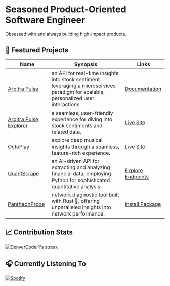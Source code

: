 # Seasoned Product-Oriented Software Engineer

Obsessed with and always building high-impact products.

## 🚀 Featured Projects

| Name | Synopsis | Links |
| --- | --- | --- |
| [Arbitra Pulse](https://github.com/0xTxbi/arbitra-pulse) | an API for real-time insights into stock sentiment leveraging a microservices paradigm for scalable, personalized user interactions. | [Documentation](https://arbitra-pulse-docs.vercel.app) |
| [Arbitra Pulse Explorer](https://github.com/0xTxbi/arbitra-pulse-explorer) | a seamless, user-friendly experience for diving into stock sentiments and related data. | [Live Site](https://arbitra-pulse-explorer.vercel.app) |
| [OctoPlay](https://github.com/0xTxbi/OctoPlay) | explore deep musical insights through a seamless, feature-rich experience. | [Live Site](https://octo-play-git-v2-0xtxbi.vercel.app) |
| [QuantScrape](https://github.com/0xTxbi/QuantScrape) | an AI-driven API for extracting and analyzing financial data, employing Python for sophisticated quantitative analysis. | [Explore Endpoints](https://quantscrape.fly.dev) |
| [PantheonProbe](https://github.com/0xTxbi/pantheon-probe) | network diagnostic tool built with Rust 🦀, offering unparalleled insights into network performance. | [Install Package](https://crates.io/crates/pantheon-probe) |

## 📈 Contribution Stats
  
<img title="0xTxbi's GitHub Stats" alt="DenverCoder1's streak" src="https://github-readme-streak-stats-9m8ugfa77-denvercoder1.vercel.app/?user=0xTxbi&theme=react&hide_border=true"/>

## 🎧 Currently Listening To

[![Spotify](https://spotify-github-profile.vercel.app/api/view?uid=1l3k7yrdl4db79q1vxzjyz6au&cover_image=true&theme=natemoo-re&show_offline=false&background_color=121212&interchange=true&bar_color_cover=true&bar_color=53b14f)](https://spotify-github-profile.vercel.app/api/view?uid=1l3k7yrdl4db79q1vxzjyz6au&redirect=true)

